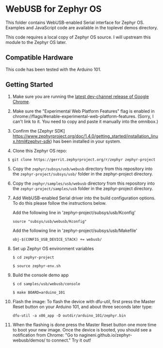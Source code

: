 WebUSB for Zephyr OS
====================

This folder contains WebUSB-enabled Serial interface for Zephyr OS. Examples and JavaScript code are available in the toplevel demos directory.

This code requires a local copy of Zephyr OS source. I will upstream this module to the Zephyr OS later.

Compatible Hardware
-------------------

This code has been tested with the Arduino 101.

Getting Started
---------------

1. Make sure you are running the [latest dev-channel release of Google Chrome](https://www.google.com/chrome/browser/desktop/index.html?extra=devchannel).

2. Make sure the "Experimental Web Platform Features" flag is enabled in chrome://flags/#enable-experimental-web-platform-features. (Sorry, I can't link to it. You need to copy and paste it manually into the omnibox.)

3. Confirm the [Zephyr SDK] https://www.zephyrproject.org/doc/1.4.0/getting_started/installation_linux.html#zephyr-sdk) has been installed in your system.

4. Clone this Zephyr OS repo:
  
 ` $ git clone https://gerrit.zephyrproject.org/r/zephyr zephyr-project`


5. Copy the `zephyr/subsys/usb/webusb` directory from this repository into the `zephyr-project/subsys/usb/` folder in the zephyr-project directory.

6. Copy the `zephyr/samples/usb/webusb` directory from this repository into the `zephyr-project/samples/usb` folder in the zephyr-project directory.

7. Add WebUSB-enabled Serial driver into the build configuration options. To do this please follow the instructions below.

   Add the following line in 'zephyr-project/subsys/usb/Kconfig'

   `source "subsys/usb/webusb/Kconfig"`

   Add the following line in 'zephyr-project/subsys/usb/Makefile'

   `obj-$(CONFIG_USB_DEVICE_STACK) += webusb/`


8. Set up Zephyr OS environment variables

   `$ cd zephyr-project`

   `$ source zephyr-env.sh`

9. Build the console demo app

   `$ cd samples/usb/webusb/console`

   `$ make BOARD=arduino_101`


10. Flash the image:
To flash the device with dfu-util, first press the Master Reset button on your Arduino 101, and about three seconds later type:

    `dfu-util -a x86_app -D outdir/arduino_101/zephyr.bin`

11. When the flashing is done press the Master Reset button one more time to boot your new image. Once the device is booted, you should see a notification from Chrome: "Go to nagineni.github.io/zephyr-webusb/demos/ to connect." Try it out!
